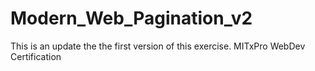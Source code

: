 # Modern_Web_Pagination_v2
This is an update the the first version of this exercise. MITxPro WebDev Certification
